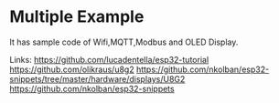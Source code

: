 # Multiple Example

It has sample code of Wifi,MQTT,Modbus and OLED Display.



Links:
https://github.com/lucadentella/esp32-tutorial
https://github.com/olikraus/u8g2
https://github.com/nkolban/esp32-snippets/tree/master/hardware/displays/U8G2
https://github.com/nkolban/esp32-snippets